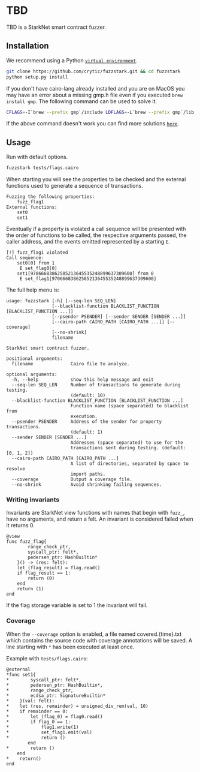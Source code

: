 # TBD

TBD is a StarkNet smart contract fuzzer.

## Installation

We recommend using a Python [`virtual environment`](https://docs.python.org/3/library/venv.html).
```bash
git clone https://github.com/crytic/fuzzstark.git && cd fuzzstark
python setup.py install
```
If you don't have cairo-lang already installed and you are on MacOS you may have an error about a missing gmp.h file even if you executed `brew install gmp`.
The following command can be used to solve it.
```bash
CFLAGS=-I`brew --prefix gmp`/include LDFLAGS=-L`brew --prefix gmp`/lib pip install ecdsa fastecdsa sympy
```
If the above command doesn't work you can find more solutions [`here`](https://github.com/OpenZeppelin/nile/issues/22).

## Usage

Run with default options.
```bash
fuzzstark tests/flags.cairo
```
When starting you will see the properties to be checked and the external functions used to generate a sequence of transactions.
```
Fuzzing the following properties:
	fuzz_flag1
External functions:
	set0
	set1
```
Eventually if a property is violated a call sequence will be presented with the order of functions to be called, the respective arguments passed, the caller address, and the events emitted represented by a starting `E`.
```
[!] fuzz_flag1 violated
Call sequence:
	set0[0] from 1
	 E set_flag0[0]
	set1[97066683862585213645535248899637309600] from 0
	 E set_flag1[97066683862585213645535248899637309600]
```

The full help menu is:
```
usage: fuzzstark [-h] [--seq-len SEQ_LEN]
                 [--blacklist-function BLACKLIST_FUNCTION [BLACKLIST_FUNCTION ...]]
                 [--psender PSENDER] [--sender SENDER [SENDER ...]]
                 [--cairo-path CAIRO_PATH [CAIRO_PATH ...]] [--coverage]
                 [--no-shrink]
                 filename

StarkNet smart contract fuzzer.

positional arguments:
  filename              Cairo file to analyze.

optional arguments:
  -h, --help            show this help message and exit
  --seq-len SEQ_LEN     Number of transactions to generate during testing.
                        (default: 10)
  --blacklist-function BLACKLIST_FUNCTION [BLACKLIST_FUNCTION ...]
                        Function name (space separated) to blacklist from
                        execution.
  --psender PSENDER     Address of the sender for property transactions.
                        (default: 1)
  --sender SENDER [SENDER ...]
                        Addresses (space separated) to use for the
                        transactions sent during testing. (default: [0, 1, 2])
  --cairo-path CAIRO_PATH [CAIRO_PATH ...]
                        A list of directories, separated by space to resolve
                        import paths.
  --coverage            Output a coverage file.
  --no-shrink           Avoid shrinking failing sequences.
```

### Writing invariants

Invariants are StarkNet view functions with names that begin with `fuzz_`, have no arguments, and return a felt. An invariant is considered failed when it returns 0.

```cairo
@view
func fuzz_flag{
        range_check_ptr,
        syscall_ptr: felt*,
        pedersen_ptr: HashBuiltin*
    }() -> (res: felt):
    let (flag_result) = flag.read()
    if flag_result == 1:
        return (0)
    end
    return (1)
end
```

If the flag storage variable is set to 1 the invariant will fail.

### Coverage

When the `--coverage` option is enabled, a file named covered.{time}.txt which contains the source code with coverage annotations will be saved. A line starting with `*` has been executed at least once.

Example with `tests/flags.cairo`:

```cairo
@external
*func set1{
*        syscall_ptr: felt*,
*        pedersen_ptr: HashBuiltin*,
*        range_check_ptr,
*        ecdsa_ptr: SignatureBuiltin*
*    }(val: felt):
*    let (res, remainder) = unsigned_div_rem(val, 10)
*    if remainder == 0:
*        let (flag_0) = flag0.read()
*        if flag_0 == 1:
*            flag1.write(1)
*            set_flag1.emit(val)
*            return ()
        end
*        return ()
    end
*    return()    
end
```
